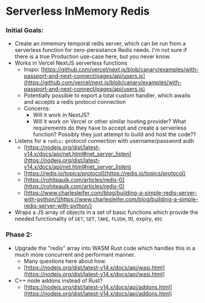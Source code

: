 # Serverless InMemory Redis

### Initial Goals:

- Create an inmemory temporal redis server, which can be run from a serverless function for zero-persistance Redis needs. I'm not sure if there is a true Production use-case here, but you never know.
- Works in Vercel NextJS serverless functions
    - Inspo: [https://github.com/vercel/next.js/blob/canary/examples/with-passport-and-next-connect/pages/api/users.js](https://github.com/vercel/next.js/blob/canary/examples/with-passport-and-next-connect/pages/api/users.js)
    - Potentially possible to export a total custom handler, which awaits and accepts a redis protocol connection
    - Concerns:
        - Will it work in NextJS?
        - Will it work on Vercel or other similar hosting provider? What requirements do they have to accept and create a serverless function? Possibly they just attempt to build and host the code??
- Listens for a `redis:` protocol connection with username/password auth
    - [https://nodejs.org/dist/latest-v14.x/docs/api/net.html#net_server_listen](https://nodejs.org/dist/latest-v14.x/docs/api/net.html#net_server_listen)
    - [https://redis.io/topics/protocol](https://redis.io/topics/protocol)
    - [https://rohitpaulk.com/articles/redis-0](https://rohitpaulk.com/articles/redis-0)
    - [https://www.charlesleifer.com/blog/building-a-simple-redis-server-with-python/](https://www.charlesleifer.com/blog/building-a-simple-redis-server-with-python/)
- Wraps a JS array of objects in a set of basic functions which provide the needed functionality of `GET`, `SET`, `TAKE`, `FLUSH`, ttl, expiry, etc

### Phase 2:

- Upgrade the "redis" array into WASM Rust code which handles this in a much more concurrent and performant manner.
    - Many questions here about how.
    - [https://nodejs.org/dist/latest-v14.x/docs/api/wasi.html](https://nodejs.org/dist/latest-v14.x/docs/api/wasi.html)
- C++ node addons instead of Rust?
    - [https://nodejs.org/dist/latest-v14.x/docs/api/addons.html](https://nodejs.org/dist/latest-v14.x/docs/api/addons.html)


